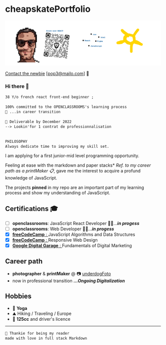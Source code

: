 # cheapskatePortfolio

<!-- ![ID](./Picture/FOTO003.png "Portrait, pixelArt") -->

![ID](./Picture/heroWebSun-1.png "Skills, Front-end REACT")

[Contact the newbie](https://github.com/git504/cheapskatePortfolio/blob/main/contact.md) [pop3@mailo.com] 💬

### Hi there 👋

    38 Y/o french react front-end beginner ;

    100% committed to the OPENCLASSROOMS's learning process
    🌱 ...in career transition

    🚚 Deliverable by December 2022
    --> Lookin'for 1 contrat de professionnalisation


    PHILOSOPHY
    Always dedicate time to improving my skill set.

I am applying for a first junior-mid level programming opportunity.

Feeling at ease with the markdown and paper stacks\* _Ref. to my career path as a printMaker 📋_, gave me the interest to acquire a profund knowledge of JavaScript.

The projects **pinned** in my repo are an important part of my learning process and show my understanding of JavaScript.

## Certifications 🎓

- [ ] **openclassrooms**: JavaScript React Developer 👨‍💻...**_in progess_**
- [ ] **openclassrooms**: Web Developer 👨‍💻...**_in progess_**
- [x] [**freeCodeCamp** : ](https://www.freecodecamp.org/certification/git504/javascript-algorithms-and-data-structures) JavaScript Algorithms and Data Structures
- [x] [**freeCodeCamp** : ](https://www.freecodecamp.org/certification/git504/responsive-web-design) Responsive Web Design
- [x] [**Google Digital Garage** : ](https://github.com/git504/git504/blob/main/Developer%20Certification/Google%20garage%20Marketing.pdf) Fundamentals of Digital Marketing

## Career path

- **photographer** & **printMaker**
@ 📷 [underdogFoto](https://git504.github.io/underdogFoto/)
- now in professional transition **_...Ongoing Digitalization_**

## Hobbies

- 🧘 **Yoga**
- ⛰️ Hiking / Traveling / Europe
- 🛵 **125cc** and driver's licence

---

    🙏 Thankie for being my reader
    made with love in full stack Markdown


<!-- ![ID](./Picture/qrcode_git504.github.iominiFOTO.png "QR, portfolio") -->

